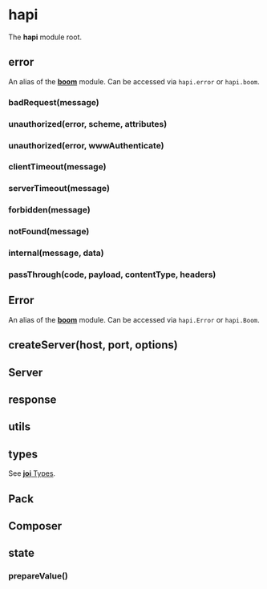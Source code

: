 # **hapi**

The **hapi** module root.

## error

An alias of the [**boom**](https://github.com/spumko/boom) module. Can be accessed via `hapi.error` or `hapi.boom`.

### badRequest(message)
### unauthorized(error, scheme, attributes)
### unauthorized(error, wwwAuthenticate)
### clientTimeout(message)
### serverTimeout(message)
### forbidden(message)
### notFound(message)
### internal(message, data)
### passThrough(code, payload, contentType, headers)

## Error

An alias of the [**boom**](https://github.com/spumko/boom) module. Can be accessed via `hapi.Error` or `hapi.Boom`.

## createServer(host, port, options)

## Server



## response

## utils

## types

See [**joi** Types](https://github.com/spumko/joi#type-registry).

## Pack

## Composer

## state

### prepareValue()

